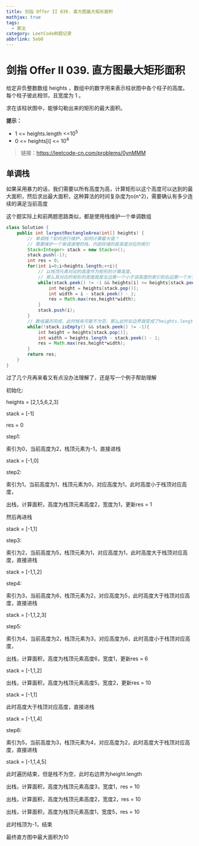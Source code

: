 ```yaml
---
title: 剑指 Offer II 039. 直方图最大矩形面积
mathjax: true
tags:
  - 算法
category: LeetCode刷题记录
abbrlink: 5eb0
---
```

# 剑指 Offer II 039. 直方图最大矩形面积

给定非负整数数组 heights ，数组中的数字用来表示柱状图中各个柱子的高度。每个柱子彼此相邻，且宽度为 1 。

求在该柱状图中，能够勾勒出来的矩形的最大面积。

**提示：**

- 1 <= heights.length <=10<sup>5</sup>
- 0 <= heights[i] <= 10<sup>4</sup>

> 链接：https://leetcode-cn.com/problems/0ynMMM

<!-- more -->

## 单调栈

如果采用暴力的话，我们需要以所有高度为高，计算矩形以这个高度可以达到的最大面积，然后求出最大面积，这种算法的时间复杂度为o(n^2)，需要确认有多少连续的满足当前高度

这个题实际上和前两题思路类似，都是使用栈维护一个单调数组

```java
class Solution {
    public int largestRectangleArea(int[] heights) {
        // 单调栈？如何进行维护，如何计算最大值？
        // 需要维护一个单调递增的栈，内部存储的是高度对应的索引
        Stack<Integer> stack = new Stack<>();
        stack.push(-1);
        int res = 0;
        for(int i=0;i<heights.length;++i){
            // 以栈顶元素对应的高度作为矩形的计算高度，
            // 那么其对应的矩形的宽度就是左边第一个小于该高度的索引到右边第一个大于该高度的索引
            while(stack.peek() != -1 && heights[i] <= heights[stack.peek()] ){
                int height = heights[stack.pop()];
                int width = i - stack.peek() - 1;
                res = Math.max(res,height*width);
            }
            stack.push(i);
        }
        // 数组遍历完成，此时栈有可能不为空，那么此时右边界就变成了heights.length
        while(!stack.isEmpty() && stack.peek() != -1){
            int height = heights[stack.pop()];
            int width = heights.length - stack.peek() - 1;
            res = Math.max(res,height*width);
        }
        return res;
    }
}
```

过了几个月再来看又有点没办法理解了，还是写一个例子帮助理解

初始化:

heights = [2,1,5,6,2,3]

stack = [-1]

res = 0

step1:

索引为0，当前高度为2，栈顶元素为-1，直接进栈

stack = [-1,0]

step2:

索引为1，当前高度为1，栈顶元素为0，对应高度为1，此时高度小于栈顶对应高度，

出栈，计算面积，高度为栈顶元素高度2，宽度为1，更新res = 1

然后再进栈

stack = [-1,1]

step3:

索引为2，当前高度为5，栈顶元素为1，对应高度为1，此时高度大于栈顶对应高度，直接进栈

stack = [-1,1,2]

step4:

索引为3，当前高度为6，栈顶元素为2，对应高度为5，此时高度大于栈顶对应高度，直接进栈

stack = [-1,1,2,3]

step5:

索引为4，当前高度为2，栈顶元素为3，对应高度为6，此时高度小于栈顶对应高度，

出栈，计算面积，高度为栈顶元素高度6，宽度1，更新res = 6

stack = [-1,1,2]

出栈，计算面积，高度为栈顶元素高度5，宽度2，更新res = 10

stack = [-1,1]

此时高度大于栈顶对应高度，直接进栈

stack = [-1,1,4]

step6:

索引为5，当前高度为3，栈顶元素为4，对应高度为2，此时高度大于栈顶对应高度，直接进栈

stack = [-1,1,4,5]

此时遍历结束，但是栈不为空，此时右边界为height.length

出栈，计算面积，高度为栈顶元素高度3，宽度1，res = 10

出栈，计算面积，高度为栈顶元素高度2，宽度2，res = 10

出栈，计算面积，高度为栈顶元素高度1，宽度5，res = 10

此时栈顶为-1，结束

最终直方图中最大面积为10

